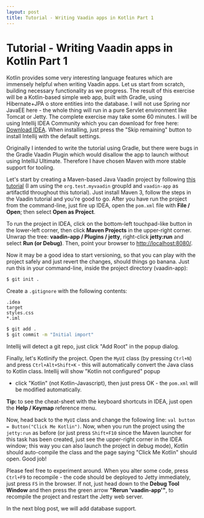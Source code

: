 ```yaml
---
layout: post
title: Tutorial - Writing Vaadin apps in Kotlin Part 1
---
```


# Tutorial - Writing Vaadin apps in Kotlin Part 1

Kotlin provides some very interesting language features which are immensely
helpful when writing Vaadin apps. Let us start from scratch, building
necessary functionality as we progress. The result of this exercise will
be a Kotlin-based simple web app, built with Gradle, using Hibernate+JPA
o store entities into the database. I will not use Spring nor JavaEE here -
the whole thing will run in a pure Servlet environment like Tomcat or Jetty.
The complete exercise may take some 60 minutes. I will be using Intellij
IDEA Community which you can download for free here: [Download IDEA](https://www.jetbrains.com/idea/download).
When installing, just press the "Skip remaining" button to install Intellij
with the default settings.

Originally I intended to write the tutorial using Gradle, but there were
bugs in the Gradle Vaadin Plugin which would disallow the app to launch
without using IntelliJ Ultimate. Therefore I have chosen Maven with more
stable support for tooling.

Let's start by creating a Maven-based Java Vaadin project by following
[this tutorial](https://vaadin.com/maven) (I am using the `org.test.myvaadin`
groupId and `vaadin-app` as artifactId throughout this tutorial). Just
install Maven 3, follow the steps in the Vaadin tutorial and you're good
to go. After you have run the project from the command-line, just fire up
IDEA, open the `pom.xml` file with **File / Open**; then select **Open as Project**.

To run the project in IDEA, click on the bottom-left touchpad-like button
in the lower-left corner, then click **Maven Projects** in the upper-right
corner. Unwrap the tree: **vaadin-app / Plugins / jetty**, right-click
**jetty:run** and select **Run (or Debug)**. Then, point your browser to
[http://localhost:8080/](http://localhost:8080/).

Now it may be a good idea to start versioning, so that you can play with
the project safely and just revert the changes, should things go banana.
Just run this in your command-line, inside the project directory (vaadin-app):

```bash
$ git init .
```

Create a `.gitignore` with the following contents:

```gitignore
.idea
target
styles.css
*.iml
```

```bash
$ git add .
$ git commit -m "Initial import"
```

Intellij will detect a git repo, just click "Add Root" in the popup dialog.

Finally, let's Kotlinify the project. Open the `MyUI` class (by pressing `Ctrl+N`)
and press `Ctrl+Alt+Shift+K` - this will automatically convert the Java
class to Kotlin class. Intellij will show "Kotlin not configured" popup
- click "Kotlin" (not Kotlin-Javascript), then just press OK -
the `pom.xml` will be modified automatically.

**Tip:** to see the cheat-sheet with the keyboard shortcuts in IDEA, just
open the **Help / Keymap** reference menu.

Now, head back to the `MyUI` class and change the following line:
`val button = Button("Click Me Kotlin")`. Now, when you run the project
using the `jetty:run` as before (or just press `Shift+F10` since the Maven
launcher for this task has been created, just see the upper-right corner
in the IDEA window; this way you can also launch the project in debug mode),
Kotlin should auto-compile the class and the page saying "Click Me Kotlin"
should open. Good job!

Please feel free to experiment around. When you alter some code, press
`Ctrl+F9` to recompile - the code should be deployed to Jetty immediately,
just press `F5` in the browser. If not, just head down to the
**Debug Tool Window** and then press the green arrow **"Rerun 'vaadin-app'"**,
to recompile the project and restart the Jetty web server.

In the next blog post, we will add database support.
